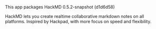 This app packages HackMD 0.5.2-snapshot (d1d6d58)

HackMD lets you create realtime collaborative markdown notes on all
platforms.
Inspired by Hackpad, with more focus on speed and flexibility.

